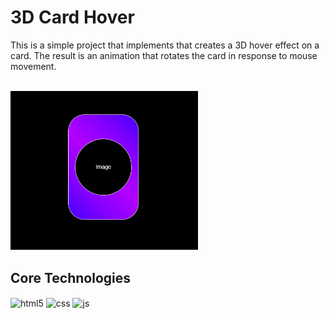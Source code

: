 # 3D Card Hover
<p>
    This is a simple project that implements that creates a 3D hover effect on a card. The result is an animation that rotates the card in response to mouse movement.
</p>
<br/>
<img width="300px" src="./assets/3dCard.gif" />
<br/>


## Core Technologies
<div style="display: inline_block">
  <img align="center" alt="html5" src="https://img.shields.io/badge/HTML5-FF5900?style=for-the-badge&logo=html5&logoColor=white" />
  <img align="center" alt="css" src="https://img.shields.io/badge/CSS3-009DEB?style=for-the-badge&logo=css3&logoColor=white" />
  <img align="center" alt="js" src="https://img.shields.io/badge/JavaScript-F7DF1E?style=for-the-badge&logo=javascript&logoColor=black" />
</div>

<br/>
